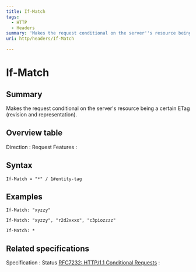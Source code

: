 ```yaml
---
title: If-Match
tags:
  - HTTP
  - Headers
summary: 'Makes the request conditional on the server''s resource being a certain ETag (revision and representation).'
uri: http/headers/If-Match

---
```

# If-Match

## Summary

Makes the request conditional on the server's resource being a certain ETag (revision and representation).

## Overview table

Direction
:   Request
Features
:

## Syntax

    If-Match = "*" / 1#entity-tag

## Examples

    If-Match: "xyzzy"

    If-Match: "xyzzy", "r2d2xxxx", "c3piozzzz"

    If-Match: *

## Related specifications

Specification
:   Status
[RFC7232: HTTP/1.1 Conditional Requests](http://tools.ietf.org/html/rfc7232#section-3.1)
:

